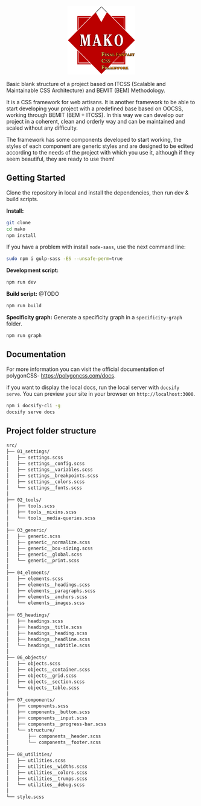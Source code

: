 <p align="center">
  <a href="https://github.com/negimaru/mako_framework">
    <img src="./docs/MakoCSSLogo.png" alt="Mako logo" width="180" height="180">
  </a>
</p>


Basic blank structure of a project based on ITCSS (Scalable and Maintainable CSS Architecture) and BEMIT (BEM) Methodology.

It is a CSS framework for web artisans. It is another framework to be able to start developing your project with a predefined base based on OOCSS, working through BEMIT (BEM + ITCSS). In this way we can develop our project in a coherent, clean and orderly way and can be maintained and scaled without any difficulty.

The framework has some components developed to start working, the styles of each component are generic styles and are designed to be edited according to the needs of the project with which you use it, although if they seem beautiful, they are ready to use them!

## Getting Started

Clone the repository in local and install the dependencies, then run dev & build scripts.

**Install:**

```bash
git clone
cd mako
npm install
```

If you have a problem with install `node-sass`, use the next command line:
```bash
sudo npm i gulp-sass -ES --unsafe-perm=true
```

**Development script:**
```bash
npm run dev
```

**Build script:** @TODO
```bash
npm run build
```

**Specificity graph:** Generate a specificity graph in a `specificity-graph` folder.
```bash
npm run graph
```

## Documentation

For more information you can visit the official documentation of polygonCSS- https://polygoncss.com/docs.

if you want to display the local docs, run the local server with `docsify serve`. You can preview your site in your browser on `http://localhost:3000`.

```bash
npm i docsify-cli -g
docsify serve docs
```

## Project folder structure

```
src/
├── 01_settings/
│   ├── settings.scss
│   ├── settings__config.scss
│   ├── settings__variables.scss
│   ├── settings__breakpoints.scss
│   ├── settings__colors.scss
│   └── settings__fonts.scss
│ 
├── 02_tools/
│   ├── tools.scss
│   ├── tools__mixins.scss
│   └── tools__media-queries.scss
│ 
├── 03_generic/
│   ├── generic.scss
│   ├── generic__normalize.scss
│   ├── generic__box-sizing.scss
│   ├── generic__global.scss
│   └── generic__print.scss
│ 
├── 04_elements/
│   ├── elements.scss
│   ├── elements__headings.scss
│   ├── elements__paragraphs.scss
│   ├── elements__anchors.scss
│   └── elements__images.scss
│
├── 05_headings/
│   ├── headings.scss
│   ├── headings__title.scss
│   ├── headings__heading.scss
│   ├── headings__headline.scss
│   └── headings__subtitle.scss
│ 
├── 06_objects/
│   ├── objects.scss
│   ├── objects__container.scss
│   ├── objects__grid.scss
│   ├── objects__section.scss
│   └── objects__table.scss
│ 
├── 07_components/
│   ├── components.scss
│   ├── components__button.scss
│   ├── components__input.scss
│   ├── components__progress-bar.scss
│   └── structure/
│       ├── components__header.scss
│       └── components__footer.scss
│ 
├── 08_utilities/
│   ├── utilities.scss
│   ├── utilities__widths.scss
│   ├── utilities__colors.scss
│   ├── utilities__trumps.scss
│   └── utilities__debug.scss
│ 
└── style.scss
```

